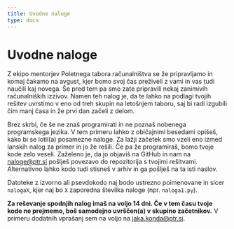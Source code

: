 ```yaml
---
title: Uvodne naloge
type: docs
---
```


# Uvodne naloge

Z ekipo mentorjev Poletnega tabora računalništva se že pripravljamo in komaj čakamo na avgust, kjer bomo svoj čas preživeli z vami in vas tudi naučili kaj novega. Še pred tem pa smo zate pripravili nekaj zanimivih računalniških izzivov. Namen teh nalog je, da te lahko na podlagi tvojih rešitev uvrstimo v eno od treh skupin na letošnjem taboru, saj bi radi izgubili čim manj časa in že prvi dan začeli z delom.

Brez skrbi, če še ne znaš programirati in ne poznaš nobenega programskega jezika. V tem primeru lahko z običajnimi besedami opišeš, kako bi se lotil(a) posamezne naloge. Za lažji začetek smo vzeli eno izmed lanskih nalog za primer in jo že rešili. Če pa že programiraš, bomo tvoje kode zelo veseli. Zaželeno je, da jo objaviš na GitHub in nam na naloge@ptr.si pošlješ povezavo do repozitorija s tvojimi rešitvami. Alternativno lahko kodo tudi stisneš v arhiv in ga pošlješ na ta isti naslov.

Datoteke z izvorno ali psevdokodo naj bodo ustrezno poimenovane in sicer `nalogaX`, kjer naj bo `X` zaporedna številka naloge (npr. `naloga1.py`).

**Za reševanje spodnjih nalog imaš na voljo 14 dni. Če v tem času tvoje kode ne prejmemo, boš samodejno uvrščen(a) v skupino začetnikov.** V primeru dodatnih vprašanj sem na voljo na jaka.konda@ptr.si.
